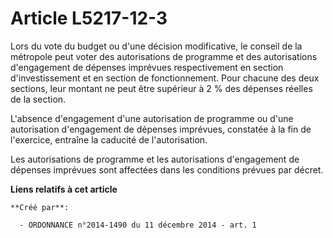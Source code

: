 # Article L5217-12-3

Lors du vote du budget ou d'une décision modificative, le conseil de la métropole peut voter des autorisations de programme
et des autorisations d'engagement de dépenses imprévues respectivement en section d'investissement et en section de
fonctionnement. Pour chacune des deux sections, leur montant ne peut être supérieur à 2 % des dépenses réelles de la
section. 

L'absence d'engagement d'une autorisation de programme ou d'une autorisation d'engagement de dépenses imprévues, constatée à
la fin de l'exercice, entraîne la caducité de l'autorisation. 

Les autorisations de programme et les autorisations d'engagement de dépenses imprévues sont affectées dans les conditions
prévues par décret.

**Liens relatifs à cet article**

	**Créé par**:

	  - ORDONNANCE n°2014-1490 du 11 décembre 2014 - art. 1
